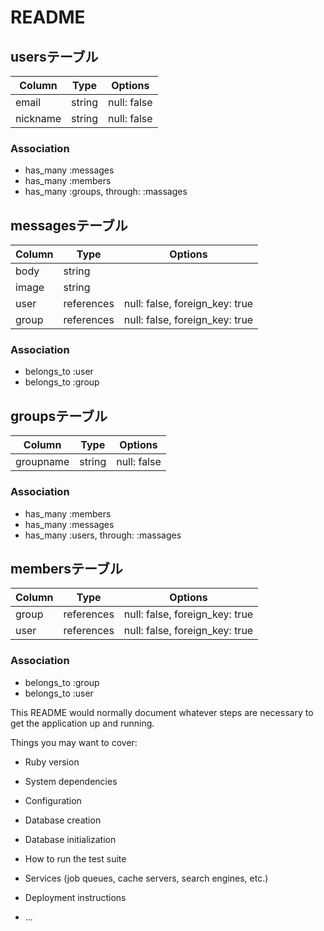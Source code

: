 # README

## usersテーブル
|Column|Type|Options|
|------|----|-------|
|email|string|null: false|
|nickname|string|null: false|

### Association
- has_many :messages
- has_many :members
- has_many :groups, through: :massages

## messagesテーブル
|Column|Type|Options|
|------|----|-------|
|body|string||
|image|string||
|user|references|null: false, foreign_key: true|
|group|references|null: false, foreign_key: true|

### Association
- belongs_to :user
- belongs_to :group


## groupsテーブル
|Column|Type|Options|
|------|----|-------|
|groupname|string|null: false|

### Association
- has_many :members
- has_many :messages
- has_many :users, through: :massages


## membersテーブル
|Column|Type|Options|
|------|----|-------|
|group|references|null: false, foreign_key: true|
|user|references|null: false, foreign_key: true|

### Association
- belongs_to :group
- belongs_to :user


This README would normally document whatever steps are necessary to get the
application up and running.

Things you may want to cover:

* Ruby version

* System dependencies

* Configuration

* Database creation

* Database initialization

* How to run the test suite

* Services (job queues, cache servers, search engines, etc.)

* Deployment instructions

* ...
